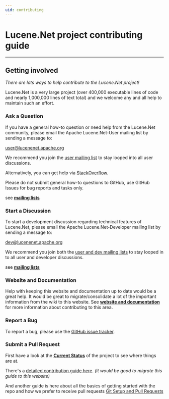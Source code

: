 ```yaml
---
uid: contributing
---
```

Lucene.Net project contributing guide
===============

---------------

## Getting involved

_There are lots ways to help contribute to the Lucene.Net project!_

Lucene.Net is a very large project (over 400,000 executable lines of code and nearly 1,000,000 lines of text total) and we welcome any and all help to maintain such an effort. 

### Ask a Question

If you have a general how-to question or need help from the Lucene.Net community, please email the Apache Lucene.Net-User mailing list by sending a message to:

[user@lucenenet.apache.org](mailto:user@lucenenet.apache.org)

We recommend you join the [user mailing list](https://cwiki.apache.org/confluence/display/LUCENENET/Mailing+Lists) to stay looped into all user discussions.

Alternatively, you can get help via [StackOverflow](https://stackoverflow.com/questions/tagged/lucene.net).

Please do not submit general how-to questions to GitHub, use GitHub Issues for bug reports and tasks only.

see __[mailing lists](xref:contributing/mailing-lists)__ 

### Start a Discussion

To start a development discussion regarding technical features of Lucene.Net, please email the Apache Lucene.Net-Developer mailing list by sending a message to: 

[dev@lucenenet.apache.org](mailto:dev@lucenenet.apache.org)

We recommend you join both the [user and dev mailing lists](https://cwiki.apache.org/confluence/display/LUCENENET/Mailing+Lists) to stay looped in to all user and developer discussions.

see __[mailing lists](xref:contributing/mailing-lists)__ 

### Website and Documentation

Help with keeping this website and documentation up to date would be a great help. It would be great to migrate/consolidate a lot of the important information from the wiki to this website. See __[website and documentation](xref:contributing/documentation)__ for more information about contributing to this area.

### Report a Bug

To report a bug, please use the [GitHub issue tracker](xref:contributing/issue-tracker).

### Submit a Pull Request

First have a look at the __[Current Status](xref:contributing/current-status)__ of the project to see where things are at.

There's a [detailed contribution guide here](https://github.com/apache/lucenenet/blob/master/CONTRIBUTING.md). _(it would be good to migrate this guide to this website)_

And another guide is here about all the basics of getting started with the repo and how we prefer to receive pull requests [Git Setup and Pull Requests](https://cwiki.apache.org/confluence/display/LUCENENET/Git+Setup+and+Pull+Requests)